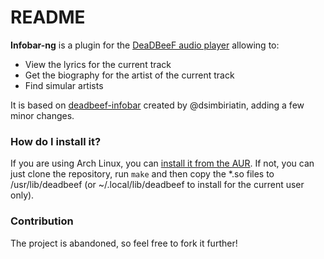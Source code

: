 # README #

**Infobar-ng** is a plugin for the [DeaDBeeF audio player](http://deadbeef.sourceforge.net/) allowing to:

* View the lyrics for the current track
* Get the biography for the artist of the current track
* Find simular artists

It is based on [deadbeef-infobar](https://bitbucket.org/dsimbiriatin/deadbeef-infobar/wiki/Home) created by @dsimbiriatin, adding a few minor changes.

### How do I install it? ###

If you are using Arch Linux, you can [install it from the AUR](https://aur.archlinux.org/pkgbase/deadbeef-plugin-infobar-ng-hg/).
If not, you can just clone the repository, run `make` and then copy the *.so files to /usr/lib/deadbeef (or ~/.local/lib/deadbeef to install for the current user only).
### Contribution ###

The project is abandoned, so feel free to fork it further!
